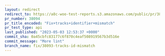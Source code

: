 ```yaml
---
layout: redirect
redirect_to: https://a8c-woo-test-reports.s3.amazonaws.com/public/pr/38094/api/index.html
pr_number: 38094
pr_title_encoded: "Fix+tracks+identifier+mismatch"
pr_test_type: api
last_published: "2023-05-03 12:53:37 +0000"
commit_sha: 0a45cbfc83177c6f870c4eaf508919567b3d516e
commit_message: "More lint"
branch_name: fix/38093-tracks-id-mismatch
---
```

